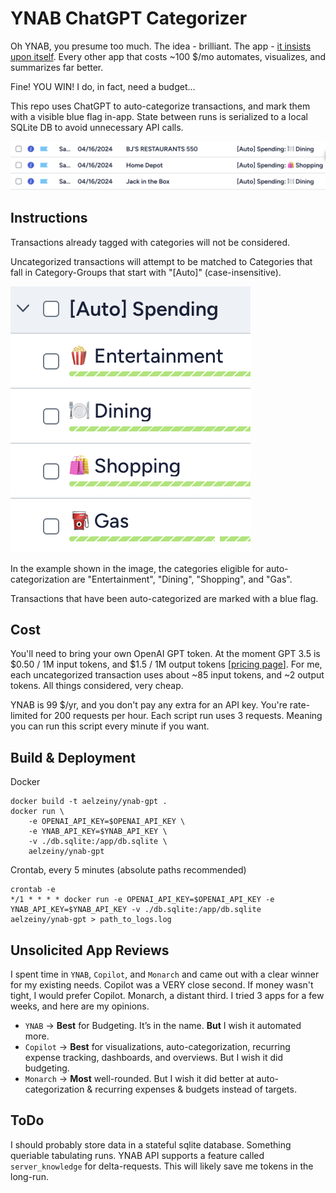# YNAB ChatGPT Categorizer
Oh YNAB, you presume too much. The idea - brilliant. The app - [it insists upon itself](https://youtu.be/mYAi5aI_NPc?si=HaQmCC_toGnjEQr6&t=21). Every other app that costs ~100 $/mo automates, visualizes, and summarizes far better. 

Fine! YOU WIN! I do, in fact, need a budget... 

This repo uses ChatGPT to auto-categorize transactions, and mark them with a visible blue flag in-app. State between runs is serialized to a local SQLite DB to avoid unnecessary API calls.

![marked with a blue flag image](./docs/ynab-flag.png)

## Instructions
Transactions already tagged with categories will not be considered.

Uncategorized transactions will attempt to be matched to Categories that fall in Category-Groups that start with "[Auto]" (case-insensitive).

![category groups that start with auto image](./docs/ynab-categories.png)

In the example shown in the image, the categories eligible for auto-categorization are "Entertainment", "Dining", "Shopping", and "Gas".

Transactions that have been auto-categorized are marked with a blue flag.

## Cost
You'll need to bring your own OpenAI GPT token. At the moment GPT 3.5 is $0.50 / 1M input tokens, and $1.5 / 1M output tokens [[pricing page](https://openai.com/pricing)]. For me, each uncategorized transaction uses about ~85 input tokens, and ~2 output tokens. All things considered, very cheap.

YNAB is 99 $/yr, and you don't pay any extra for an API key. You're rate-limited for 200 requests per hour. Each script run uses 3 requests. Meaning you can run this script every minute if you want.

## Build & Deployment

Docker
```
docker build -t aelzeiny/ynab-gpt .
docker run \
    -e OPENAI_API_KEY=$OPENAI_API_KEY \
    -e YNAB_API_KEY=$YNAB_API_KEY \
    -v ./db.sqlite:/app/db.sqlite \
    aelzeiny/ynab-gpt
```

Crontab, every 5 minutes (absolute paths recommended)
```
crontab -e
*/1 * * * * docker run -e OPENAI_API_KEY=$OPENAI_API_KEY -e YNAB_API_KEY=$YNAB_API_KEY -v ./db.sqlite:/app/db.sqlite aelzeiny/ynab-gpt > path_to_logs.log
```

## Unsolicited App Reviews
I spent time in `YNAB`, `Copilot`, and `Monarch` and came out with a clear winner for my existing needs. Copilot was a VERY close second. If money wasn't tight, I would prefer Copilot. Monarch, a distant third. 
I tried 3 apps for a few weeks, and here are my opinions.
* `YNAB` -> **Best** for Budgeting. It’s in the name. **But** I wish it automated more.
* `Copilot` -> **Best** for visualizations, auto-categorization, recurring expense tracking, dashboards, and overviews. But I wish it did budgeting.
* `Monarch` -> **Most** well-rounded. But I wish it did better at auto-categorization & recurring expenses & budgets instead of targets.

## ToDo
I should probably store data in a stateful sqlite database. Something queriable tabulating runs. YNAB API supports a feature called `server_knowledge` for delta-requests. This will likely save me tokens in the long-run.